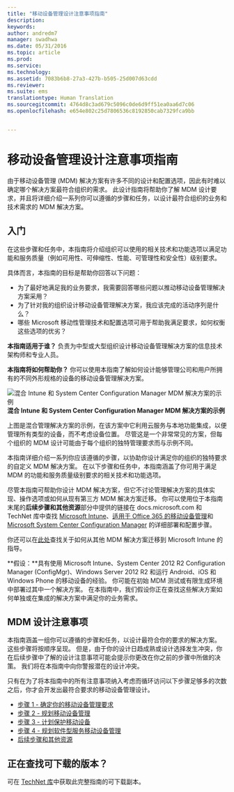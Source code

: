 ```yaml
---
title: "移动设备管理设计注意事项指南"
description: 
keywords: 
author: andredm7
manager: swadhwa
ms.date: 05/31/2016
ms.topic: article
ms.prod: 
ms.service: 
ms.technology: 
ms.assetid: 7083b6b8-27a3-427b-b505-25d007d63cdd
ms.reviewer: 
ms.suite: ems
translationtype: Human Translation
ms.sourcegitcommit: 4764d8c3ad679c5096c0de6d9ff51ea0aa6d7c06
ms.openlocfilehash: e654e802c25d7806536c8192850cab7329fca9bb


---
```


# 移动设备管理设计注意事项指南

由于移动设备管理 (MDM) 解决方案有许多不同的设计和配置选项，因此有时难以确定哪个解决方案最符合组织的需求。 此设计指南将帮助你了解 MDM 设计要求，并且将详细介绍一系列你可以遵循的步骤和任务，以设计最符合组织的业务和技术需求的 MDM 解决方案。 

## 入门

在这些步骤和任务中，本指南将介绍组织可以使用的相关技术和功能选项以满足功能和服务质量（例如可用性、可伸缩性、性能、可管理性和安全性）级别要求。

具体而言，本指南的目标是帮助你回答以下问题：

- 为了最好地满足我的业务要求，我需要回答哪些问题以推动移动设备管理解决方案采用？
- 为了针对我的组织设计移动设备管理解决方案，我应该完成的活动序列是什么？
- 哪些 Microsoft 移动性管理技术和配置选项可用于帮助我满足要求，如何权衡这些选项的优劣？

**本指南适用于谁？** 负责为中型或大型组织设计移动设备管理解决方案的信息技术架构师和专业人员。

**本指南将如何帮助你？** 你可以使用本指南了解如何设计能够管理公司和用户所拥有的不同外形规格的设备的移动设备管理解决方案。

![混合 Intune 和 System Center Configuration Manager MDM 解决方案的示例](./media/MDM_Figure_01.png)
**混合 Intune 和 System Center Configuration Manager MDM 解决方案的示例**

上图是混合管理解决方案的示例，在该方案中它利用云服务与本地功能集成，以便管理所有类型的设备，而不考虑设备位置。 尽管这是一个非常常见的方案，但每个组织的 MDM 设计可能由于每个组织的独特管理要求而与示例不同。
 
本指南详细介绍一系列你应该遵循的步骤，以协助你设计满足你的组织的独特要求的自定义 MDM 解决方案。 在以下步骤和任务中，本指南涵盖了你可用于满足 MDM 的功能和服务质量级别要求的相关技术和功能选项。 

尽管本指南可帮助你设计 MDM 解决方案，但它不讨论管理解决方案的具体实现、操作选项或如何从现有第三方 MDM 解决方案迁移。 你可以使用位于本指南末尾的**后续步骤和其他资源**部分中提供的链接在 docs.microsoft.com 和 TechNet 库中查找 [Microsoft Intune](/Intune/)、[适用于 Office 365 的移动设备管理](https://technet.microsoft.com/library/ms.o365.cc.devicepolicy.aspx)和 [Microsoft System Center Configuration Manager](https://technet.microsoft.com/library/cc507089.aspx) 的详细部署和配置步骤。

你还可以在[此处](https://blogs.technet.microsoft.com/intunesupport/2016/02/10/new-guide-on-how-to-migrate-from-other-mdm-technologies-to-microsoft-intune/)查找关于如何从其他 MDM 解决方案迁移到 Microsoft Intune 的指导。

**假设：**具有使用 Microsoft Intune、System Center 2012 R2 Configuration Manager (ConfigMgr)、Windows Server 2012 R2 和运行 Android、iOS 和 Windows Phone 的移动设备的经验。 你可能在初始 MDM 测试或有限生成环境中部署过其中一个解决方案。 在本指南中，我们假设你正在查找这些解决方案如何单独或在集成的解决方案中满足你的业务需求。

## MDM 设计注意事项
本指南涵盖一组你可以遵循的步骤和任务，以设计最符合你的要求的解决方案。 这些步骤将按顺序呈现。 但是，由于你的设计日趋成熟或设计选择发生冲突，你在后续步骤中了解的设计注意事项可能会提示你更改在你之前的步骤中所做的决策。 我们将在本指南中向你警报潜在的设计冲突。

只有在为了将本指南中的所有注意事项纳入考虑而循环访问以下步骤足够多的次数之后，你才会开发出最符合要求的移动设备管理设计。 

- [步骤 1 - 确定你的移动设备管理要求](mdm-step-1-identify-your-mobile-device-management-requirements.md)
- [步骤 2 - 规划移动设备管理](mdm-step-2-plan-for-mobile-device-management.md)
- [步骤 3 - 计划保护移动设备](mdm-step-3-plan-enhancing-mobile-devices-protection.md)
- [步骤 4 - 规划软件型服务移动设备管理](mdm-step-4-plan-for-software-as-a-service-mobile-device-management.md)
- [后续步骤和其他资源](mdm-next-steps-and-additional-resources.md)
        
## 正在查找可下载的版本？
可在 [ TechNet 库](https://gallery.technet.microsoft.com/Mobile-Device-Management-7d401582)中获取此完整指南的可下载副本。



<!--HONumber=Jul16_HO3-->


